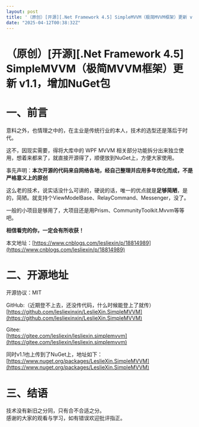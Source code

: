 ```yaml
---
layout: post
title: '（原创）[开源][.Net Framework 4.5] SimpleMVVM（极简MVVM框架）更新 v1.1，增加NuGet包'
date: "2025-04-12T00:38:32Z"
---
```

（原创）\[开源\]\[.Net Framework 4.5\] SimpleMVVM（极简MVVM框架）更新 v1.1，增加NuGet包
=====================================================================

一、前言
====

意料之外，也情理之中的，在主业是传统行业的本人，技术的选型还是落后于时代。

这不，因现实需要，得将大库中的 WPF MVVM 相关部分功能拆分出来独立使用，想着来都来了，就直接开源得了，顺便放到NuGet上，方便大家使用。

事先声明：**本次开源的代码来自网络各地，经自己整理并应用多年优化而成，不是严格意义上的原创**

这么老的技术，说实话没什么可讲的，硬说的话，唯一的优点就是**足够简陋**，是的，简陋。就支持个ViewModelBase、RelayCommand、Messenger，没了。

一般的小项目是够用了，大项目还是用Prism、CommunityToolkit.Mvvm等等吧。

**相信看完的你，一定会有所收获！**

本文地址：[https://www.cnblogs.com/lesliexin/p/18814989](https://www.cnblogs.com/lesliexin/p/18814989)

二、开源地址
======

开源协议：MIT

GitHub:（近期登不上去，还没传代码，什么时候能登上了就传）  
[https://github.com/lesliexinxin/LeslieXin.SimpleMVVM](https://github.com/lesliexinxin/LeslieXin.SimpleMVVM)

Gitee:  
[https://gitee.com/lesliexin/lesliexin.simplemvvm](https://gitee.com/lesliexin/lesliexin.simplemvvm)

同时v1.1也上传到了NuGet上，地址如下：  
[https://www.nuget.org/packages/LeslieXin.SimpleMVVM](https://www.nuget.org/packages/LeslieXin.SimpleMVVM)

三、结语
====

技术没有新旧之分同，只有合不合适之分。  
感谢的大家的观看与学习，如有错误欢迎批评指正。